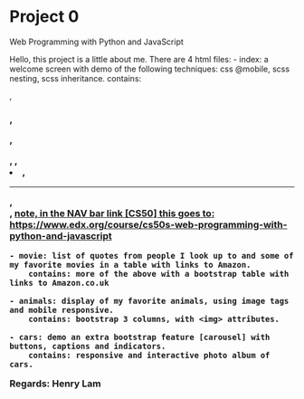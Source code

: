 # Project 0

Web Programming with Python and JavaScript


Hello, this project is a little about me.
There are 4 html files:
    - index: a welcome screen with demo of the following techniques: css @mobile, scss nesting, scss inheritance.
        contains: <nav>, <h3>, <p>, <div>, <img>, <li>, <hr>, <footer>, <a href> 
        note, in the NAV bar link [CS50] this goes to: https://www.edx.org/course/cs50s-web-programming-with-python-and-javascript
    
    - movie: list of quotes from people I look up to and some of my favorite movies in a table with links to Amazon.
        contains: more of the above with a bootstrap table with links to Amazon.co.uk
    
    - animals: display of my favorite animals, using image tags and mobile responsive.
        contains: bootstrap 3 columns, with <img> attributes.  
    
    - cars: demo an extra bootstrap feature [carousel] with buttons, captions and indicators.
        contains: responsive and interactive photo album of cars.

Regards: Henry Lam

